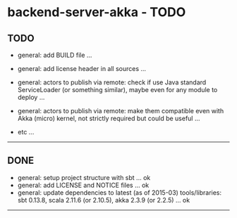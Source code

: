 backend-server-akka - TODO
==========================

TODO
----
- general: add BUILD file ...
- general: add license header in all sources ...
- general: actors to publish via remote: check if use Java standard ServiceLoader (or something similar), maybe even for any module to deploy ...
- general: actors to publish via remote: make them compatible even with Akka (micro) kernel, not strictly required but could be useful ...


- etc ...

---------------


DONE
----
- general: setup project structure with sbt ... ok
- general: add LICENSE and NOTICE files ... ok
- general: update dependencies to latest (as of 2015-03) tools/libraries: sbt 0.13.8, scala 2.11.6 (or 2.10.5), akka 2.3.9 (or 2.2.5) ... ok


---------------
